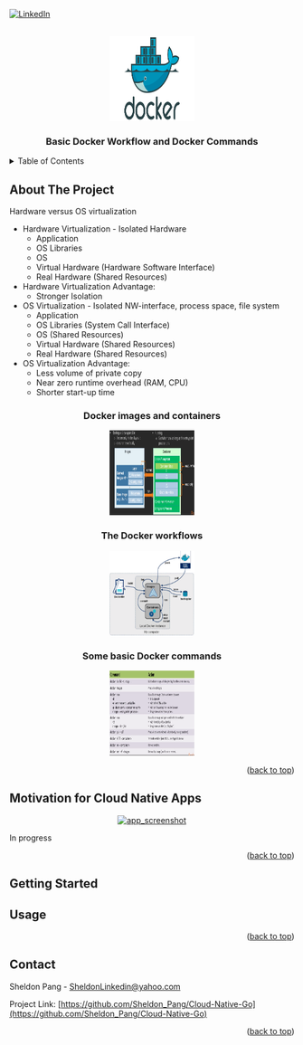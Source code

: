 <div id="top"></div>

<!-- PROJECT SHIELDS -->
<!--
*** I'm using markdown "reference style" links for readability.
*** Reference links are enclosed in brackets [ ] instead of parentheses ( ).
*** See the bottom of this document for the declaration of the reference variables
*** for contributors-url, forks-url, etc. This is an optional, concise syntax you may use.
*** https://www.markdownguide.org/basic-syntax/#reference-style-links
-->
[![LinkedIn][linkedin-shield]][linkedin-url]

<!-- PROJECT LOGO -->
<br />
<div align="center">
  <a href="https://github.com/Sheldon-Pang/Cloud-Native-Go/docker">
    <img src="images/docker_logo.png" alt="Logo" width="150" height="150">
  </a>

<h3 align="center">Basic Docker Workflow and Docker Commands</h3>
</div>


<!-- TABLE OF CONTENTS -->
<details>
  <summary>Table of Contents</summary>
  <ol>
    <li>
      <a href="#about-the-project">About The Project</a>
      <ul>
      </ul>
    </li>
    <li>
      <a href="#getting-started">Getting Started</a>
      <ul>
      </ul>
    </li>
    <li><a href="#contact">Contact</a></li>
  </ol>
</details>


<!-- ABOUT THE PROJECT -->
## About The Project

Hardware versus OS virtualization
- Hardware Virtualization - Isolated Hardware
	- Application
	- OS Libraries
	- OS
	- Virtual Hardware (Hardware Software Interface)
	- Real Hardware (Shared Resources)
- Hardware Virtualization Advantage: 
	- Stronger Isolation
- OS Virtualization - Isolated NW-interface, process space, file system
	- Application
	- OS Libraries (System Call Interface)
	- OS (Shared Resources)
	- Virtual Hardware (Shared Resources)
	- Real Hardware (Shared Resources)
- OS Virtualization Advantage:
	- Less volume of private copy
	- Near zero runtime overhead (RAM, CPU)
	- Shorter start-up time

<div align="center">
  <h3 align="center">Docker images and containers</h3> 
  <a href="https://github.com/Sheldon-Pang/Cloud-Native-Go/docker">
    <img src="images/docker_1.png" alt="Logo" width="150" height="150">
  </a>
</div>

<div align="center">
  <h3 align="center">The Docker workflows</h3> 
  <a href="https://github.com/Sheldon-Pang/Cloud-Native-Go/docker">
    <img src="images/docker_2.png" alt="Logo" width="150" height="150">
  </a>
</div>

<div align="center">
  <h3 align="center">Some basic Docker commands</h3> 
  <a href="https://github.com/Sheldon-Pang/Cloud-Native-Go/docker">
    <img src="images/docker_3.png" alt="Logo" width="150" height="150">
  </a>
</div>


<p align="right">(<a href="#top">back to top</a>)</p>

<!-- Motivation for Cloud Native Apps -->
## Motivation for Cloud Native Apps

<div align="center">
  <a href="https://github.com/Sheldon-Pang/Network-Security-Tools-Python">
    <img src="images/backdoor/logo.png" alt="app_screenshot" width="180" height="180">
  </a>
</div>

In progress

<p align="right">(<a href="#top">back to top</a>)</p>

<!-- GETTING STARTED -->
## Getting Started




<!-- USAGE EXAMPLES -->
## Usage


<p align="right">(<a href="#top">back to top</a>)</p>


<!-- CONTACT -->
## Contact

Sheldon Pang - SheldonLinkedin@yahoo.com

Project Link: [https://github.com/Sheldon_Pang/Cloud-Native-Go](https://github.com/Sheldon_Pang/Cloud-Native-Go)

<p align="right">(<a href="#top">back to top</a>)</p>


<!-- MARKDOWN LINKS & IMAGES -->
<!-- https://www.markdownguide.org/basic-syntax/#reference-style-links -->
[contributors-shield]: https://img.shields.io/github/contributors/Sheldon_Pang/To-Do-App-with-Jetpack-Compose.svg?style=for-the-badge
[contributors-url]: https://github.com/Sheldon_Pang/To-Do-App-with-Jetpack-Compose/graphs/contributors
[forks-shield]: https://img.shields.io/github/forks/Sheldon_Pang/To-Do-App-with-Jetpack-Compose.svg?style=for-the-badge
[forks-url]: https://github.com/Sheldon_Pang/To-Do-App-with-Jetpack-Compose/network/members
[stars-shield]: https://img.shields.io/github/stars/Sheldon_Pang/To-Do-App-with-Jetpack-Compose.svg?style=for-the-badge
[stars-url]: https://github.com/Sheldon_Pang/To-Do-App-with-Jetpack-Compose/stargazers
[issues-shield]: https://img.shields.io/github/issues/Sheldon_Pang/To-Do-App-with-Jetpack-Compose.svg?style=for-the-badge
[issues-url]: https://github.com/Sheldon_Pang/To-Do-App-with-Jetpack-Compose/issues
[license-shield]: https://img.shields.io/github/license/Sheldon_Pang/To-Do-App-with-Jetpack-Compose.svg?style=for-the-badge
[license-url]: https://github.com/Sheldon_Pang/To-Do-App-with-Jetpack-Compose/blob/master/LICENSE.txt
[linkedin-shield]: https://img.shields.io/badge/-LinkedIn-black.svg?style=for-the-badge&logo=linkedin&colorB=555
[linkedin-url]: https://linkedin.com/in/Sheldon-Pang
[Next.js]: https://img.shields.io/badge/next.js-000000?style=for-the-badge&logo=nextdotjs&logoColor=white
[Next-url]: https://nextjs.org/
[React.js]: https://img.shields.io/badge/React-20232A?style=for-the-badge&logo=react&logoColor=61DAFB
[React-url]: https://reactjs.org/
[Vue.js]: https://img.shields.io/badge/Vue.js-35495E?style=for-the-badge&logo=vuedotjs&logoColor=4FC08D
[Vue-url]: https://vuejs.org/
[Angular.io]: https://img.shields.io/badge/Angular-DD0031?style=for-the-badge&logo=angular&logoColor=white
[Angular-url]: https://angular.io/
[Svelte.dev]: https://img.shields.io/badge/Svelte-4A4A55?style=for-the-badge&logo=svelte&logoColor=FF3E00
[Svelte-url]: https://svelte.dev/
[Laravel.com]: https://img.shields.io/badge/Laravel-FF2D20?style=for-the-badge&logo=laravel&logoColor=white
[Laravel-url]: https://laravel.com
[Bootstrap.com]: https://img.shields.io/badge/Bootstrap-563D7C?style=for-the-badge&logo=bootstrap&logoColor=white
[Bootstrap-url]: https://getbootstrap.com
[JQuery.com]: https://img.shields.io/badge/jQuery-0769AD?style=for-the-badge&logo=jquery&logoColor=white
[JQuery-url]: https://jquery.com 